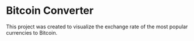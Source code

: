 # Bitcoin Converter
This project was created to visualize the exchange rate of the most popular currencies to Bitcoin.